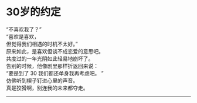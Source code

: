 # 30岁的约定

“不喜欢我了？”
\
“喜欢是喜欢，
\
但觉得我们相遇的时机不太好。”
\
原来如此，是喜欢但谈不成恋爱的意思吧。
\
共度过的一年光阴如此轻易地崩坏了。
\
告别的时候，他像剧里那样折返回来说：
\
“要是到了 30 我们都还单身我再考虑吧。 ”
\
仿佛听到楔子钉进心里的声音。
\
真是狡猾啊，别连我的未来都夺走。

---

